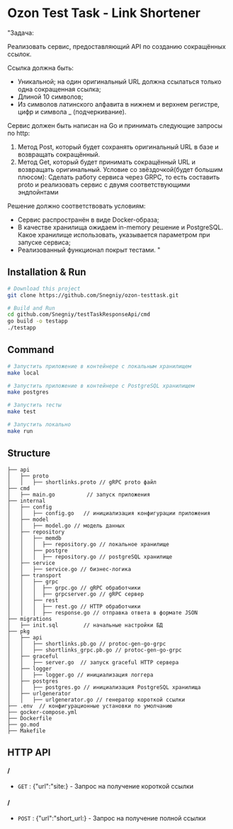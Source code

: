 # Ozon Test Task - Link Shortener
"Задача:

Реализовать сервис, предоставляющий API по созданию сокращённых ссылок.

Ссылка должна быть:
* Уникальной; на один оригинальный URL должна ссылаться только одна сокращенная ссылка;
*  Длиной 10 символов;
*  Из символов латинского алфавита в нижнем и верхнем регистре, цифр и символа _ (подчеркивание).

Сервис должен быть написан на Go и принимать следующие запросы по http:
1. Метод Post, который будет сохранять оригинальный URL в базе и возвращать сокращённый.
2. Метод Get, который будет принимать сокращённый URL и возвращать оригинальный.
   Условие со звёздочкой(будет большим плюсом):
   Сделать работу сервиса через GRPC, то есть составить proto и реализовать сервис с двумя соответствующими эндпойнтами

Решение должно соответствовать условиям:
*  Сервис распространён в виде Docker-образа;
*  В качестве хранилища ожидаем in-memory решение и PostgreSQL. Какое хранилище использовать, указывается параметром при запуске сервиса;
*  Реализованный функционал покрыт тестами.
"

## Installation & Run
```bash
# Download this project
git clone https://github.com/Snegniy/ozon-testtask.git
```


```bash
# Build and Run
cd github.com/Snegniy/testTaskResponseApi/cmd
go build -o testapp
./testapp

```

## Command
```bash
# Запустить приложение в контейнере с локальным хранилищем
make local
```

```bash
# Запустить приложение в контейнере с PostgreSQL хранилищем
make postgres
```

```bash
# Запустить тесты
make test
```

```bash
# Запустить локально
make run
```

## Structure
```
├── api
│   ├── proto
│   │   ├── shortlinks.proto // gRPC proto файл
├── cmd
│   ├── main.go          // запуск приложения
├── internal
│   ├── config
│   │   ├── config.go   // инициализация конфигурации приложения 
│   ├── model
│   │   ├── model.go // модель данных
│   ├── repository
│   │   ├── memdb
│   │   │  ├── repository.go // локальное хранилище
│   │   ├── postgre
│   │   │  ├── repository.go // postgreSQL хранилище
│   ├── service
│   │   ├── service.go // бизнес-логика
│   ├── transport
│   │   ├── grpc
│   │   │  ├── grpc.go // gRPC обработчики
│   │   │  ├── grpcserver.go // gRPC сервер
│   │   ├── rest
│   │   │  ├── rest.go // HTTP обработчики
│   │   │  ├── response.go // отправка ответа в формате JSON
├── migrations
│   ├── init.sql        // начальные настройки БД
├── pkg
│   ├── api
│   │   ├── shortlinks.pb.go // protoc-gen-go-grpc
│   │   ├── shortlinks_grpc.pb.go // protoc-gen-go-grpc
│   ├── graceful
│   │   ├── server.go  // запуск graceful HTTP сервера
│   ├── logger
│   │   ├── logger.go // инициализация логгера
│   ├── postgres
│   │   ├── postgres.go // инициализация PostgreSQL хранилища
│   ├── urlgenerator
│   │   ├── urlgenerator.go // генератор короткой ссылки
├── .env  // конфигурационные установки по умолчанию
├── gocker-compose.yml
├── Dockerfile
├── go.mod
├── Makefile
```

## HTTP API

#### /
* `GET` : {"url":"site:} - Запрос на получение короткой ссылки

#### /
* `POST` : {"url":"short_url:} - Запрос на получение полной ссылки
